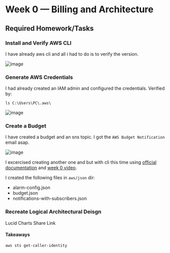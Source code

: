 # Week 0 — Billing and Architecture

## Required Homework/Tasks

### Install and Verify AWS CLI

I have already aws cli and all i had to do is to verify the version.

![image](https://user-images.githubusercontent.com/96833570/220194729-05f4a072-738c-4148-b8a4-8a84c16fa800.png)


### Generate AWS Credentials

I had already created an IAM admin and configured the credentials. Verified by:

`ls C:\Users\PC\.aws\`

![image](https://user-images.githubusercontent.com/96833570/220194900-bce6c646-8306-4a2b-9023-47cd4c09b609.png)


### Create a Budget

I have created a budget and an sns topic. I got the `AWS Budget Notification `email asap.

![image](https://user-images.githubusercontent.com/96833570/220195204-bd6a0de0-d5d4-43e0-acf8-dfe82055064a.png)

I excercised creating another one and but with cli this time using [official documentation](https://docs.aws.amazon.com/cli/latest/reference/budgets/create-budget.html) and [week 0 video](https://www.youtube.com/watch?v=OdUnNuKylHg&list=PLBfufR7vyJJ7k25byhRXJldB5AiwgNnWv&index=16&ab_channel=ExamPro).


I created the following files in `aws/json` dir:
* alarm-config.json
* budget.json
* notifications-with-subscribers.json



### Recreate Logical Architectural Deisgn

Lucid Charts Share Link

#### Takeaways

```
aws sts get-caller-identity
```
